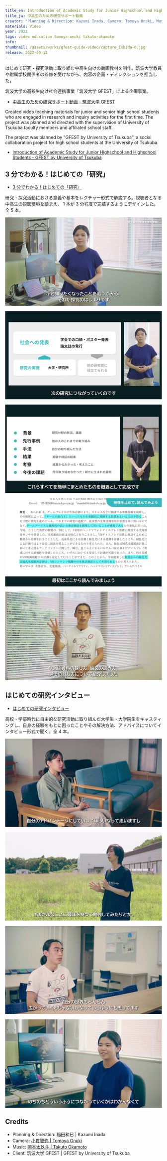 ```yaml
---
title_en: Introduction of Academic Study for Junior Highschool and Highschool Students
title_ja: 中高生のための研究サポート動画
creator: "Planning & Direction: Kazumi Inada, Camera: Tomoya Onuki, Music: Takuto Okamoto, Client: GFEST by University of Tsukuba"
materials: Video
year: 2022
tags: video education tomoya-onuki takuto-okamoto
info:
thumbnail: /assets/works/gfest-guide-video/capture_ishida-0.jpg
release: 2022-09-12
---
```


はじめて研究・探究活動に取り組む中高生向けの動画教材を制作。筑波大学教員や附属学校関係者の監修を受けながら、内容の企画・ディレクションを担当した。

筑波大学の高校生向け社会連携事業「筑波大学 GFEST」による企画事業。

- [中高生のための研究サポート動画 - 筑波大学 GFEST](https://gfest.tsukuba.ac.jp/support-movies/)

Created video teaching materials for junior and senior high school students who are engaged in research and inquiry activities for the first time. The project was planned and directed with the supervision of University of Tsukuba faculty members and affiliated school staff.

The project was planned by "GFEST by University of Tsukuba", a social collaboration project for high school students at the University of Tsukuba.

- [Introduction of Academic Study for Junior Highschool and Highschool Students - GFEST by University of Tsukuba](https://gfest.tsukuba.ac.jp/support-movies/)

## 3 分でわかる！はじめての「研究」

- [3 分でわかる！はじめての「研究」](https://www.youtube.com/playlist?list=PLogn95d3W4KNU_lTs_iwbPsp_jM9Ok0gU)

研究・探究活動における意義や基本をレクチャー形式で解説する。視聴者となる中高生の視聴環境を踏まえ、 1 本が 3 分程度で完結するようにデザインした。全 5 本。

![](/assets/works/gfest-guide-video/capture_01-0.jpg)

![](/assets/works/gfest-guide-video/capture_01-1.jpg)

![](/assets/works/gfest-guide-video/capture_02-0.jpg)

![](/assets/works/gfest-guide-video/capture_03-0.jpg)

![](/assets/works/gfest-guide-video/capture_03-1.jpg)

## はじめての研究インタビュー

- [はじめての研究インタビュー](https://www.youtube.com/playlist?list=PLogn95d3W4KMgDaZlHYnUIr629hiGN1ui)

高校・学部時代に自主的な研究活動に取り組んだ大学生・大学院生をキャスティングし、自身の経験をもとに困ったことやその解決方法、アドバイスについてインタビュー形式で聞く。全 4 本。

![](/assets/works/gfest-guide-video/capture_ishida-0.jpg)

![](/assets/works/gfest-guide-video/capture_karube-0.jpg)

![](/assets/works/gfest-guide-video/capture_tabuchi-0.jpg)

![](/assets/works/gfest-guide-video/capture_ebisu-0.jpg)

## Credits

- Planning & Direction: 稲田和巳 | Kazumi Inada
- Camera: [小貫智弥 | Tomoya Onuki](https://tomoya-onuki.github.io/)
- Music: [岡本太玖斗 | Takuto Okamoto](https://takuto-okamoto.com/)
- Client: 筑波大学 GFEST | GFEST by University of Tsukuba
